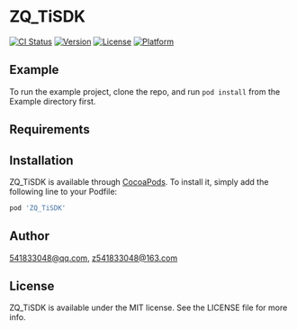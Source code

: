 # ZQ_TiSDK

[![CI Status](https://img.shields.io/travis/541833048@qq.com/ZQ_TiSDK.svg?style=flat)](https://travis-ci.org/541833048@qq.com/ZQ_TiSDK)
[![Version](https://img.shields.io/cocoapods/v/ZQ_TiSDK.svg?style=flat)](https://cocoapods.org/pods/ZQ_TiSDK)
[![License](https://img.shields.io/cocoapods/l/ZQ_TiSDK.svg?style=flat)](https://cocoapods.org/pods/ZQ_TiSDK)
[![Platform](https://img.shields.io/cocoapods/p/ZQ_TiSDK.svg?style=flat)](https://cocoapods.org/pods/ZQ_TiSDK)

## Example

To run the example project, clone the repo, and run `pod install` from the Example directory first.

## Requirements

## Installation

ZQ_TiSDK is available through [CocoaPods](https://cocoapods.org). To install
it, simply add the following line to your Podfile:

```ruby
pod 'ZQ_TiSDK'
```

## Author

541833048@qq.com, z541833048@163.com

## License

ZQ_TiSDK is available under the MIT license. See the LICENSE file for more info.
